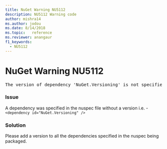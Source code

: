 ```yaml
---
title: NuGet Warning NU5112
description: NU5112 Warning code
author: mishra14
ms.author: jodou
ms.date: 8/14/2018
ms.topic:   reference
ms.reviewer: anangaur
f1_keywords: 
  - NU5112
---
```


# NuGet Warning NU5112
<pre>The version of dependency 'NuGet.Versioning' is not specified. Specify the version of dependency and rebuild your package.</pre>

### Issue

A dependency was specified in the nuspec file without a version i.e. - `<dependency id="NuGet.Versioning" />`


### Solution

Please add a version to all the dependencies specified in the nuspec being packaged.

